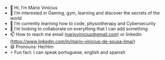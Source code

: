 - 👋 Hi, I’m Mário Vinícius 
- 👀 I’m interested in Gaming, gym, learning and discover the secrets of the world
- 🌱 I’m currently learning how to code, physiotherapy and Cybersecurity
- 💞️ I’m looking to collaborate on everything that I can add something
- 📫 How to reach me email (nariovinicius@gmail.com) or linkedin (https://www.linkedin.com/in/mario-vinicius-de-sousa-lima/)
- 😄 Pronouns: He/Him
- ⚡ Fun fact: I can speak portuguese, english and spanish

<!---
Fazing-Mario/Fazing-Mario is a ✨ special ✨ repository because its `README.md` (this file) appears on your GitHub profile.
You can click the Preview link to take a look at your changes.
--->
